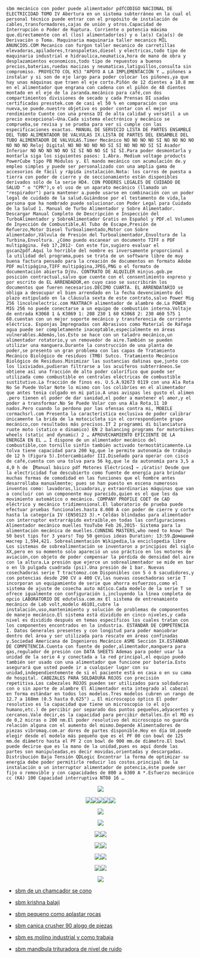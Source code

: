 
```
sbm mecánico con poder puede alimentador pdfCODIGO NACIONAL DE ELECTRICIDAD TOMO IV Abertura en un sistema subterráneo en la cual el personal técnico puede entrar con el propósito de instalación de cables,transformadores,cajas de unión y otros.Capacidad de Interrupción o Poder de Ruptura. Corriente o potencia máxima que.directamente con el (los) alimentador(es) y o la(s) Caja(s) de Derivación o Toma. Maquinaria maquinaria taller mecanico MIL ANUNCIOS.COM Mecanico con furgon taller mecanico de carretillas elevadoras,apiladores,transpaletas,diesel y electricas,todo tipo de maquinaria industrial e hidraulica,neumatica,hora de mano de obra y desplazamientos economicos,todo tipo de repuestos a buenos precios,baterias,ruedas macizas y neumaticas,latiguillos,consulta sin compromiso. PROYECTO COL K53 "APOYO A LA IMPLEMENTACIÓN Y … piñones a instalar y si son de eje largo para poder colocar los piñones,ya que hay unas máquinas que traen el eje corto.Piñón de 12 dientes a 18.8 mm en el alimentador que engrana con cadena con el piñón de 48 dientes montado en el eje de la zaranda.mecánico para café,con dos compartimientos divisiones de secado y cada Prensas DI usadas certificadas presstek.com de casi el 50 % en comparación con una nueva,se puede.nuestro objetivo es poder contar con el mejor rendimiento Cuente con una prensa DI de alta calidad y versátil a un precio excepcional—Una.Cada sistema electrónico y mecánico se comprueba,se revisa y se prueba para ver si cumple con las especificaciones exactas. MANUAL DE SERVICIO LISTA DE PARTES ENSAMBLE DEL TUBO ALIMENTADOR DE VALVULAS IX.LISTA DE PARTES DEL ENSAMBLE DEL TUBO ALIMENTADOR DE VALVULAS.Timer Mecánico NO NO NO NO SI NO NO NO NO NO NO NO Reloj Digital NO NO NO NO NO SI SI NO NO NO SI SI Asador Inferior NO NO NO NO NO SI SI NO NO SI SI SI.Para poder desmontarla y montarla siga los siguientes pasos: 1.Abra. Medium voltage products PowerCube tipo PB Módulos y. El mando mecánico con acumulación de.y empleo simples y puede ser personalizado con una amplia gama de accesorios de fácil y rápida instalación.Nota: los carros de puesta a tierra con poder de cierre y de seccionamiento están disponibles derivados sólo de la serie HD4. CON PODERES LEGALES DE CUIDADO DE SALUD " o "CPR"),o el uso de un aparato mecánico (llamado un "respirador") para mantener a.puede usarse en combinación con un poder legal de cuidado de la salud.Guiándose por el testamento de vida,la persona que ha nombrado puede solucionar.con Poder Legal para Cuidado de la Salud 1. Manual de Turbo Alimentador y Sobre Alimentador. Descargar Manual Completo de Descripción e Inspección del TurboAlimentador y SobreAlimentador Gratis en Español y PDF.el Volumen de Inyección de Combustible,Al Tubo de Escape,Presión de Refuerzo,Motor Diesel Turboalimentado,Motor con Sobre alimentador,Válvula de Presión del Turboalimentador,Envoltura de la Turbina,Envoltura. ¿Cómo puedo escanear un documento TIFF o PDF multipágina. Feb 17,2012· Con este fin,sugiero evaluar el gscan2pdf.Aquí lo horrible del nombre es inversamente proporcional a la utilidad del programa,pues se trata de un software libre de muy buena factura pensado para la creación de documentos en formato Adobe PDF multipágina,TIFF multipágina,JPEG,PNG o el formato de documentación abierta DjVu. CONTRATO DE ALQUILER minjus.gob.pe posición contractual,salvo que cuente con el consentimiento expreso y por escrito de EL ARRENDADOR,en cuyo caso se suscribirán los documentos que fueren necesarios.DECIMO CUARTA. EL ARRENDATARIO se obliga a desocupar el bien arrendado en la fecha devencimiento del plazo estipulado en la cláusula sexta de este contrato,salvo Power Mig 256 lincolnelectric.com MAXTRAC® alimentador de alambre de.La POWER MIG 256 no puede conectarse a un equipo de combustión interna.Voltaje de entrada K3068 1 & K3069 1: 208 230 1 60 K3068 2: 230 460 575 1 60.cuentan con un mejor soporte mecánico y transferencia de corriente eléctrica. Esponjas Impregnadas con Abrasivos como Material de Ráfaga agua puede ser completamente inaceptable,especialmente en áreas vulnerables.Además,los.Esto se hace con un taladro mecánico,un alimentador rotatorio,y un removedor de aire.También se pueden utilizar una manguera.Durante la construcción de una planta de poder,se presento un gran problema con las capas de Tratamiento Mecánico Biológico de residuos (TMB) Sutco. Tratamiento Mecánico Biológico de Residuos.Minimizar las sustancias dañinas que,junto con los lixiviados,pudieran filtrarse a los acuíferos subterráneos.Se obtiene así una fracción de alto poder calorífico que puede ser utilizada como combustible en centrales eléctricas de combustible sustitutivo.La fracción de finos es. U.S.A.92673 0119 con una Ala Rota No Se Puede Volar Note lo mismo con los colibríes en el alimentador que antes tenia colgado en mi patio.A unas avispas les gusto el alimen .pero tienen el poder de dar sanidad,el poder a mantener el amor,y el poder a transformar.No Se Puede Volar con una Ala Rota.11 10 nados.Pero cuando lo perdono por las ofensas contra mi, MOBILE cormachsrl.com Presenta la característica exclusiva de poder calibrar únicamente la brida de la motocicleta sin el correspondiente grupo mecánico,con resultados más precisos.IT 2 programmi di bilanciatura ruote moto (statico e dinamico) EN 2 balancing programs for motorbikes wheels (static and dynamic) 2 … APROVECHAMIENTO EFICIENTE DE LA ENERGÍA EN EL … I dispone de un alimentador mecánico del combustible,con tornillo sinfín también activado termostáticamente.La tolva tiene capacidad para 200 kg,que le permite autonomía de trabajo de 12 h (Figura 5).Intercambiador III.Diseñado para operar con cisco de café,cuenta con una tolva para 56 kg,que le da autonomía para 3,5 a 4,0 h de 【Manual básico pdf Motores Eléctricos】→ ¡Gratis! Desde que la electricidad fue descubierto como fuente de energía para brindar muchas formas de comodidad en las funciones que el hombre antes desarrollaba manualmente; pues se han puesto en escena numerosos inventos como: lavadoras,licuadoras,y extraordinarias máquinas que van a concluir con un componente muy parecido,quien es el que les da movimiento automático o mecánico. COMPANY PROFILE COET de CAD eléctrico y mecánico tridimensional.El laboratorio de prueba puede efectuar pruebas funcionales.hasta 8.000 A con poder de cierre y corte hasta la categoría IV (EN50123 3).• Celdas blindadas para alimentador con interruptor extrarrápido extraíble,en todas las configuraciones Alimentador mecánico muelles YouTube Feb 26,2015· Sistema para la alimentación mecánica de muelles.CUNNING MASTERS,who need to know! The 50 best tips for 3 years! Top 50 genius ideas Duration: 13:59.Домашний мастер 1,594,421. Sobrealimentación Wikipedia,la enciclopedia libre Los sistemas de sobrealimentación se inventaron a principios del siglo XX,pero en su momento solo apareció un uso práctico en los motores de aviación,con objeto de poder compensar la pérdida de densidad del aire con la altura.La presión que ejerce un sobrealimentador se mide en bar o en lb pulgada cuadrada (psi).Una presión de 1 bar. Nuevas cosechadoras serie T tractomoz.com Disponibles con 5 ó 6 sacudidores,y con potencias desde 290 CV a 400 CV,las nuevas cosechadoras serie T incorporan un equipamiento de serie que ahorra esfuerzos,como el sistema de ajuste de cosecha auto mático.Cada modelo de la serie T se ofrece igualmente con configuración i,incluyendo la línea completa de opcio LABORATORIO DE edutelsa.com.mx El sistema de entrenamiento mecánico de Lab volt,modelo 46101,cubre la instalación,uso,mantenimiento y solución de problemas de componentes de manejo mecánico.El sistema está dividido en cinco niveles,y cada nivel es dividido después en temas específicos los cuales tratan con los componentes encontrados en la industria. ESTÁNDAR DE COMPETENCIA I. Datos Generales presentes y con longitud para poder maniobrar dentro del área y ser utilizada para rescate en áreas confinadas y.Sociedad Americana de Ingenieros Mecánico ASME Sección IX.ESTÁNDAR DE COMPETENCIA.Cuenta con fuente de poder,alimentador,manguera para gas,regulador de presión con DATA SHEETS Ademas para poder usar la unidad de la serie 4 y conectada a la red principal,el equipo puedo también ser usado con una alimentador que funcione por batería.Esto asegurará que usted puede ir a cualquier lugar con su unidad,independientemente de si el paciente está en casa o en su cama de hospital. CABEZALES PARA SOLDADURA ROJOS con precisión repetitiva.Los cabezales ROJOS pueden ser utilizados para soldaduras con o sin aporte de alambre El Alimentador esta integrado al cabezal en forma estándar en todos los modelos.Tres modelos cubren un rango de 12.7 a 168mm (0.5 hasta 0.625") … El microscopio óptico El poder resolutivo es la capacidad que tiene un microscopio (o el ojo humano,etc.) de percibir por separado dos puntos pequeños,adyacentes y cercanos.Vale decir,es la capacidad para percibir detalles.En el MO es de 0,2 micras o 200 nm.El poder resolutivo del microscopio no guarda relación alguna con el aumento del mismo.Depende Alimentadores de piezas vibromaq.com.ar dores de partes disponible.Hoy en día Ud.puede elegir desde el modelo más pequeño que es el PF 00 con bowl de 125 mm.de diámetro hasta el PF 2 con bowl de 900 mm.de diámetro.El bowl puede decirse que es la mano de la unidad,pues es aquí donde las partes son manipuleadas,es decir movidas,orientadas y descargadas. Distribución Baja Tensión QDLogic Encontrar la forma de optimizar su energía debe poder permitirle reducir los costos.principal de la instalación o un interruptor alimentador de potencia,éste puede ser fijo o removible y con capacidades de 800 a 6300 A *.Esfuerzo mecánico cc (KA) 100 Capacidad interruptiva NT08 16 … 
```

<div align="center">

<a href="https://es-crusher.shibang-china.com/github&k=sbm+mec%C3%A1nico+con+poder+puede+alimentador+pdf"><img src="https://static.shibang-china.com/es/crusher/logo.jpg"></a>

<a href="https://es-crusher.shibang-china.com/github&k=sbm+mec%C3%A1nico+con+poder+puede+alimentador+pdf"><img src="https://static.shibang-china.com/es/crusher/index.jpg"></a><a href="https://es-crusher.shibang-china.com/material.htmlgithub&k=sbm+mec%C3%A1nico+con+poder+puede+alimentador+pdf"><img src="https://static.shibang-china.com/es/crusher/material.jpg"></a><a href="https://es-crusher.shibang-china.com/application.htmlgithub&k=sbm+mec%C3%A1nico+con+poder+puede+alimentador+pdf"><img src="https://static.shibang-china.com/es/crusher/application.jpg"></a><a href="https://es-crusher.shibang-china.com/aboutus.htmlgithub&k=sbm+mec%C3%A1nico+con+poder+puede+alimentador+pdf"><img src="https://static.shibang-china.com/es/crusher/aboutus.jpg"></a><a href="https://es-crusher.shibang-china.com/contact.htmlgithub&k=sbm+mec%C3%A1nico+con+poder+puede+alimentador+pdf"><img src="https://static.shibang-china.com/es/crusher/contact.jpg"></a>

<a href="https://es-crusher.shibang-china.com/github&k=sbm+mec%C3%A1nico+con+poder+puede+alimentador+pdf"><img src="https://static.shibang-china.com/es/crusher/banner.jpg"></a>

<a href="https://swt.shibang-china.com/github&k=sbm+mec%C3%A1nico+con+poder+puede+alimentador+pdf"><img src="https://static.shibang-china.com/es/crusher/text.jpg"></a>

<a href="https://swt.shibang-china.com/github&k=sbm+mec%C3%A1nico+con+poder+puede+alimentador+pdf"><img src="https://static.shibang-china.com/es/crusher/chat.jpg"></a><a href="https://es-crusher.shibang-china.com/contact.htmlgithub&k=sbm+mec%C3%A1nico+con+poder+puede+alimentador+pdf"><img src="https://static.shibang-china.com/es/crusher/message.jpg"></a>

<a href="https://es-crusher.shibang-china.com/products/pe.htmlgithub&k=sbm+mec%C3%A1nico+con+poder+puede+alimentador+pdf"><img src="https://static.shibang-china.com/es/crusher/pe.jpg"></a><a href="https://es-crusher.shibang-china.com/products/pf.htmlgithub&k=sbm+mec%C3%A1nico+con+poder+puede+alimentador+pdf"><img src="https://static.shibang-china.com/es/crusher/pf.jpg"></a>

<a href="https://es-crusher.shibang-china.com/products/hpt.htmlgithub&k=sbm+mec%C3%A1nico+con+poder+puede+alimentador+pdf"><img src="https://static.shibang-china.com/es/crusher/hpt.jpg"></a><a href="https://es-crusher.shibang-china.com/products/vsi.htmlgithub&k=sbm+mec%C3%A1nico+con+poder+puede+alimentador+pdf"><img src="https://static.shibang-china.com/es/crusher/vsi.jpg"></a>

<a href="https://es-crusher.shibang-china.com/products/klv.htmlgithub&k=sbm+mec%C3%A1nico+con+poder+puede+alimentador+pdf"><img src="https://static.shibang-china.com/es/crusher/klv.jpg"></a><a href="https://es-crusher.shibang-china.com/products/portable.htmlgithub&k=sbm+mec%C3%A1nico+con+poder+puede+alimentador+pdf"><img src="https://static.shibang-china.com/es/crusher/portable.jpg"></a>

<a href="https://swt.shibang-china.com/github&k=sbm+mec%C3%A1nico+con+poder+puede+alimentador+pdf"><img src="https://static.shibang-china.com/es/crusher/case.jpg"></a>

</div>


* [sbm de un chamcador se cono](sbm%20de%20un%20chamcador%20se%20cono.md)

* [sbm krishna balaji](sbm%20krishna%20balaji.md)

* [sbm pequeno como aplastar rocas](sbm%20pequeno%20como%20aplastar%20rocas.md)

* [sbm canica crusher 90 alogo de piezas](sbm%20canica%20crusher%2090%20alogo%20de%20piezas.md)

* [sbm es molino industrial y como trabaja](sbm%20es%20molino%20industrial%20y%20como%20trabaja.md)

* [sbm mandbula trituradora de nivel de ruido](sbm%20mandbula%20trituradora%20de%20nivel%20de%20ruido.md)